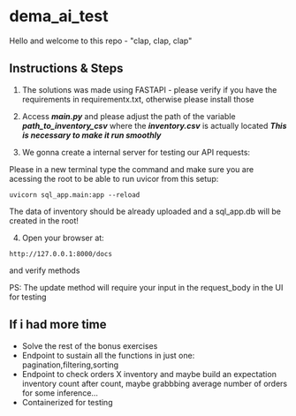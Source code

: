# dema_ai_test

Hello and welcome to this repo - "clap, clap, clap"

## Instructions & Steps
 1. The solutions was made using FASTAPI - please verify if you have the requirements in requirementx.txt,
otherwise please install those

 2. Access ***main.py*** and please adjust the path of  the variable ***path_to_inventory_csv*** where the ***inventory.csv*** is actually located
***This is necessary to make it run smoothly***

 3. We gonna create a internal server for testing our API requests:

Please in a new terminal type the command and make sure you are acessing the root to be able to run uvicor from this setup:
```
uvicorn sql_app.main:app --reload 
```
The data of inventory should be already uploaded and a sql_app.db will be created in the root!

 4. Open your browser at: 
```
http://127.0.0.1:8000/docs
```
and verify methods

PS: The update method will require your input in the request_body in the UI for testing

## If i had more time

- Solve the rest of the bonus exercises
- Endpoint to sustain all the functions in just one: pagination,filtering,sorting
- Endpoint to check orders X inventory and maybe build an expectation inventory count after count, maybe grabbbing average number of orders for some inference...
- Containerized for testing


